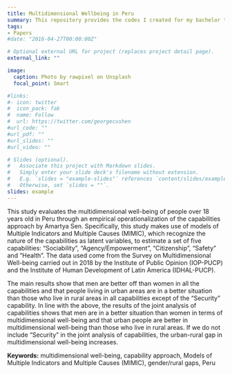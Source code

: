 ```yaml
---
title: Multidimensional Wellbeing in Peru
summary: This repository provides the codes I created for my bachelor thesis called Assessing multidimensional well-being in Peru, An empirical operationalization of the capabilities approach through the estimation of Multiple Indicator and Multiple Cause Models . I used Survey on Multidimensional Wellbeing. This dataset was provided by Instituto de Desarrollo Humano de America Latina (IDHAL-PUCP).
tags:
- Papers
#date: "2016-04-27T00:00:00Z"

# Optional external URL for project (replaces project detail page).
external_link: ""

image:
  caption: Photo by rawpixel on Unsplash
  focal_point: Smart

#links:
#- icon: twitter
#  icon_pack: fab
#  name: Follow
#  url: https://twitter.com/georgecushen
#url_code: ""
#url_pdf: ""
#url_slides: ""
#url_video: ""

# Slides (optional).
#   Associate this project with Markdown slides.
#   Simply enter your slide deck's filename without extension.
#   E.g. `slides = "example-slides"` references `content/slides/example-slides.md`.
#   Otherwise, set `slides = ""`.
slides: example
---
```


This study evaluates the multidimensional well-being of people over 18 years old in Peru through an empirical operationalization of the capabilities approach by Amartya Sen. Specifically, this study makes use of models of Multiple Indicators and Multiple Causes (MIMIC), which recognize the nature of the capabilities as latent variables, to estimate a set of five capabilities: “Sociability”, “Agency/Empowerment”, “Citizenship”, “Safety” and “Health”. The data used come from the Survey on Multidimensional Well-being carried out in 2018 by the Institute of Public Opinion (IOP-PUCP) and the Institute of Human Development of Latin America (IDHAL-PUCP). 

The main results show that men are better off than women in all the capabilities and that people living in urban areas are in a better situation than those who live in rural areas in all capabilities except of the “Security” capability. In line with the above, the results of the joint analysis of capabilities shows that men are in a better situation than women in terms of multidimensional well-being and that urban people are better in multidimensional  well-being than those who live in rural areas. If we do not include “Security” in the joint analysis of capabilities, the urban-rural gap in multidimensional well-being increases.


**Keywords:** multidimensional well-being, capability approach, Models of Multiple Indicators and Multiple Causes (MIMIC), gender/rural gaps, Peru
